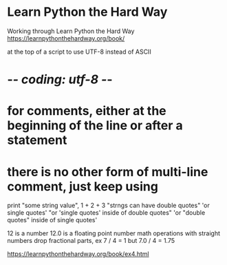 # Learn Python the Hard Way
Working through Learn Python the Hard Way
https://learnpythonthehardway.org/book/

at the top of a script to use UTF-8 instead of ASCII
# -*- coding: utf-8 -*-

# for comments, either at the beginning of the line or after a statement
# there is no other form of multi-line comment, just keep using #

print "some string value", 1 + 2 + 3
"strngs can have double quotes"
'or single quotes'
"or 'single quotes' inside of double quotes"
'or "double quotes" inside of single quotes'

12 is a number
12.0 is a floating point number
math operations with straight numbers drop fractional parts, ex 7 / 4 = 1 but 7.0 / 4 = 1.75

https://learnpythonthehardway.org/book/ex4.html
